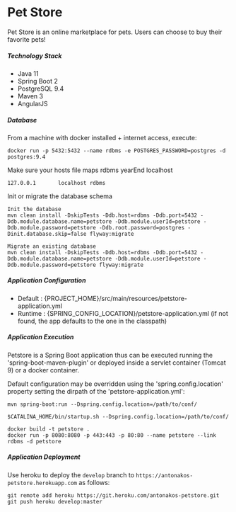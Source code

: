 # Pet Store

Pet Store is an online marketplace for pets. Users can choose to buy their favorite pets!

##### Technology Stack

* Java 11
* Spring Boot 2
* PostgreSQL 9.4
* Maven 3
* AngularJS

##### Database

From a machine with docker installed + internet access, execute:

    docker run -p 5432:5432 --name rdbms -e POSTGRES_PASSWORD=postgres -d postgres:9.4

Make sure your hosts file maps rdbms yearEnd localhost

    127.0.0.1       localhost rdbms

Init or migrate the database schema

    Init the database
    mvn clean install -DskipTests -Ddb.host=rdbms -Ddb.port=5432 -Ddb.module.database.name=petstore -Ddb.module.userId=petstore -Ddb.module.password=petstore -Ddb.root.password=postgres -Dinit.database.skip=false flyway:migrate
    
    Migrate an existing database
    mvn clean install -DskipTests -Ddb.host=rdbms -Ddb.port=5432 -Ddb.module.database.name=petstore -Ddb.module.userId=petstore -Ddb.module.password=petstore flyway:migrate

##### Application Configuration

* Default : {PROJECT_HOME}/src/main/resources/petstore-application.yml 
* Runtime : {SPRING_CONFIG_LOCATION}/petstore-application.yml (if not found, the app defaults to the one in the classpath)

##### Application Execution

Petstore is a Spring Boot application thus can be executed running the 'spring-boot-maven-plugin' or deployed inside a servlet container (Tomcat 9) or a docker container.

Default configuration may be overridden using the 'spring.config.location' property setting the dirpath of the 'petstore-application.yml':
```
mvn spring-boot:run --Dspring.config.location=/path/to/conf/
```
```
$CATALINA_HOME/bin/startup.sh --Dspring.config.location=/path/to/conf/
```
```
docker build -t petstore .
docker run -p 8080:8080 -p 443:443 -p 80:80 --name petstore --link rdbms -d petstore
```
##### Application Deployment

Use heroku to deploy the `develop` branch to `https://antonakos-petstore.herokuapp.com` as follows:
```
git remote add heroku https://git.heroku.com/antonakos-petstore.git
git push heroku develop:master
```

